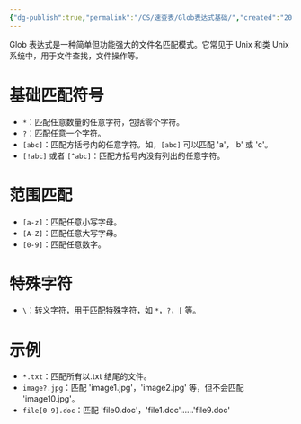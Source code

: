 ```yaml
---
{"dg-publish":true,"permalink":"/CS/速查表/Glob表达式基础/","created":"2024-10-12 10:25","updated":"2025-10-01 19:51"}
---
```



Glob 表达式是一种简单但功能强大的文件名匹配模式。它常见于 Unix 和类 Unix 系统中，用于文件查找，文件操作等。

# 基础匹配符号

- `*`：匹配任意数量的任意字符，包括零个字符。
- `?`：匹配任意一个字符。
- `[abc]`：匹配方括号内的任意字符。如，`[abc]` 可以匹配 'a'，'b' 或 'c'。
- `[!abc]` 或者 `[^abc]`：匹配方括号内没有列出的任意字符。

# 范围匹配

- `[a-z]`：匹配任意小写字母。
- `[A-Z]`：匹配任意大写字母。
- `[0-9]`：匹配任意数字。

# 特殊字符

- `\`：转义字符，用于匹配特殊字符，如 `*`，`?`，`[` 等。

# 示例

- `*.txt`：匹配所有以.txt 结尾的文件。
- `image?.jpg`：匹配 'image1.jpg'，'image2.jpg' 等，但不会匹配 'image10.jpg'。
- `file[0-9].doc`：匹配 'file0.doc'，'file1.doc'……'file9.doc'
